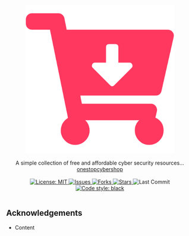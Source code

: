 <!-- PROJECT LOGO -->
<p align="center">
  <a href="https://oscybershop.netlify.app">
    <img src="main/content/logo.png" alt="Logo" width="400" height="400">
  </a>
  <p align="center">
    A simple collection of free and affordable cyber security resources...<br>
    <a href="https://oscybershop.netlify.app">onestopcybershop</a>
    <br><br>
    <a href="https://mit-license.org">
      <img src="https://img.shields.io/github/license/ezaspy/oscybershop" alt="License: MIT">
    </a>
    <a href="https://github.com/ezaspy/oscybershop/issues">
      <img src="https://img.shields.io/github/issues/ezaspy/oscybershop" alt="Issues">
    </a>
    <a href="https://github.com/ezaspy/oscybershop/network/members">
      <img src="https://img.shields.io/github/forks/ezaspy/oscybershop" alt="Forks">
    <a href="https://github.com/ezaspy/oscybershop/stargazers">
      <img src="https://img.shields.io/github/stars/ezaspy/oscybershop" alt="Stars">
    </a>
      <img src="https://img.shields.io/github/last-commit/ezaspy/oscybershop" alt="Last Commit">
    </a>
    <a href="https://github.com/psf/black">
      <img alt="Code style: black" src="https://img.shields.io/badge/code%20style-black-000000.svg">
    </a>
    <br><br>
  </p>
</p>

<!-- ACKNOWLEDGEMENTS -->
## Acknowledgements
* Content

